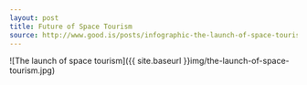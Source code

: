 ```yaml
---
layout: post
title: Future of Space Tourism
source: http://www.good.is/posts/infographic-the-launch-of-space-tourism
---
```


![The launch of space tourism]({{ site.baseurl }}img/the-launch-of-space-tourism.jpg)


